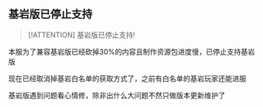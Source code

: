 ## 基岩版已停止支持

> [!ATTENTION]
> 基岩版已停止支持!

本服为了兼容基岩版已经砍掉30%的内容且制作资源包进度慢，已停止支持基岩版

现在已经取消掉基岩白名单的获取方式了，之前有白名单的基岩玩家还能进服

基岩版遇到问题看心情修，除非出什么大问题不然只做版本更新维护了
